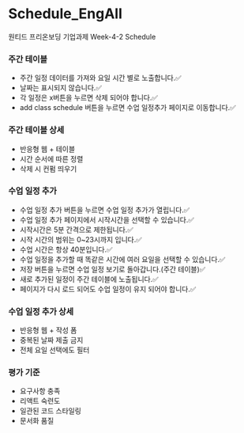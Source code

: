 # Schedule_EngAll
원티드 프리온보딩 기업과제 Week-4-2 Schedule
### 주간 테이블

- 주간 일정 데이터를 가져와 요일 시간 별로 노출합니다.✅
- 날짜는 표시되지 않습니다.✅
- 각 일정은 x버튼을 누르면 삭제 되어야 합니다.✅
- add class schedule 버튼을 누르면 수업 일정추가 페이지로 이동합니다.✅

### 주간 테이블 상세
- 반응형 웹 + 테이블
- 시간 순서에 따른 정렬
- 삭제 시 컨펌 띄우기

### 수업 일정 추가

- 수업 일정 추가 버튼을 누르면 수업 일정 추가가 열립니다.✅
- 수업 일정 추가 페이지에서 시작시간을 선택할 수 있습니다.✅
- 시작시간은 5분 간격으로 제한됩니다.✅
- 시작 시간의 범위는 0~23시까지 입니다.✅
- 수업 시간은 항상 40분입니다.✅
- 수업 일정을 추가할 때 똑같은 시간에 여러 요일을 선택할 수 있습니다.✅
- 저장 버튼을 누르면 수업 일정 보기로 돌아갑니다.(주간 테이블)✅
- 새로 추가된 일정이 주간 테이블에 노출됩니다.✅
- 페이지가 다시 로드 되어도 수업 일정이 유지 되어야 합니다.✅

### 수업 일정 추가 상세
- 반응형 웹 + 작성 폼
- 중복된 날짜 제출 금지
- 전체 요일 선택에도 필터

### 평가 기준

- 요구사항 충족
- 리액트 숙련도
- 일관된 코드 스타일링
- 문서화 품질

